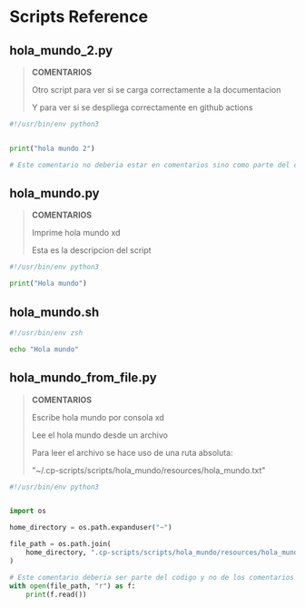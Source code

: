 # Scripts Reference

## hola_mundo_2.py

> **COMENTARIOS**
>
> Otro script para ver si se carga correctamente a la documentacion
>
> Y para ver si se despliega correctamente en github actions

```python
#!/usr/bin/env python3


print("hola mundo 2")

# Este comentario no deberia estar en comentarios sino como parte del codigo
```

## hola_mundo.py

> **COMENTARIOS**
>
> Imprime hola mundo xd
>
> Esta es la descripcion del script

```python
#!/usr/bin/env python3

print("Hola mundo")
```

## hola_mundo.sh

```sh
#!/usr/bin/env zsh

echo "Hola mundo"
```

## hola_mundo_from_file.py

> **COMENTARIOS**
>
> Escribe hola mundo por consola xd
>
> Lee el hola mundo desde un archivo
>
> Para leer el archivo se hace uso de una ruta absoluta:
>
> "~/.cp-scripts/scripts/hola_mundo/resources/hola_mundo.txt"

```python
#!/usr/bin/env python3


import os

home_directory = os.path.expanduser("~")

file_path = os.path.join(
    home_directory, ".cp-scripts/scripts/hola_mundo/resources/hola_mundo.txt"
)

# Este comentario deberia ser parte del codigo y no de los comentarios
with open(file_path, "r") as f:
    print(f.read())
```

